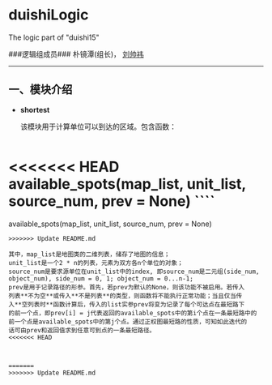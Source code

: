 duishiLogic
===========

The logic part of "duishi15"

###逻辑组成员###
朴镜潭(组长)， [刘帅祎](https://github.com/LiuShuaiyi)

----


**一、模块介绍**
-----------
- **shortest**
  
	该模块用于计算单位可以到达的区域。包含函数：
	
	````python
<<<<<<< HEAD
	available_spots(map_list, unit_list, source_num, prev = None)
    ````
=======
  available_spots(map_list, unit_list, source_num, prev = None)
  ````
>>>>>>> Update README.md

  其中，map_list是地图类的二维列表，储存了地图的信息；
  unit_list是一个2 * n的列表，元素为双方各n个单位的对象；
  source_num是要求源单位在unit_list中的index, 即source_num是二元组(side_num,
  object_num), side_num = 0, 1; object_num = 0...n-1;
  prev是用于记录路径的形参。首先，若prev为默认的None，则该功能不被启用。若传入
  列表**不为空**或传入**不是列表**的类型，则函数将不能执行正常功能；当且仅当传
  入**空列表时**函数计算后，传入的list实参prev将变为记录了每个可达点在最短路下
  的前一个点，即prev[i] = j代表返回的available_spots中的第i个点在一条最短路中的
  前一个点是available_spots中的第j个点。通过正权图最短路的性质，可知如此迭代的
  话可由prev和返回值求到任意可到点的一条最短路径。
<<<<<<< HEAD
	


=======
>>>>>>> Update README.md
